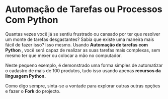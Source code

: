 # Automação de Tarefas ou Processos Com Python

Quantas vezes você já se sentiu frustrado ou cansado por ter que resolver um monte de tarefas desgastantes?
Sabia que existe uma maneira mais fácil de fazer isso? 
Isso mesmo. Usando <strong> Automação de tarefas com Python </strong>, você será capaz de realizar as suas tarefas mais 
complexas, sem mesmo ter que mexer ou colocar a mão no computador.

Neste pequeno exemplo, é demonstrado uma forma simples de automatizar o cadastro de mais de 100 produtos, 
tudo isso usando apenas <strong> recursos da linguagem Python.</strong> 

Como digo sempre, sinta-se a vontade para explorar outras outras opções e fazer o <strong> Fork </strong>do projecto.

